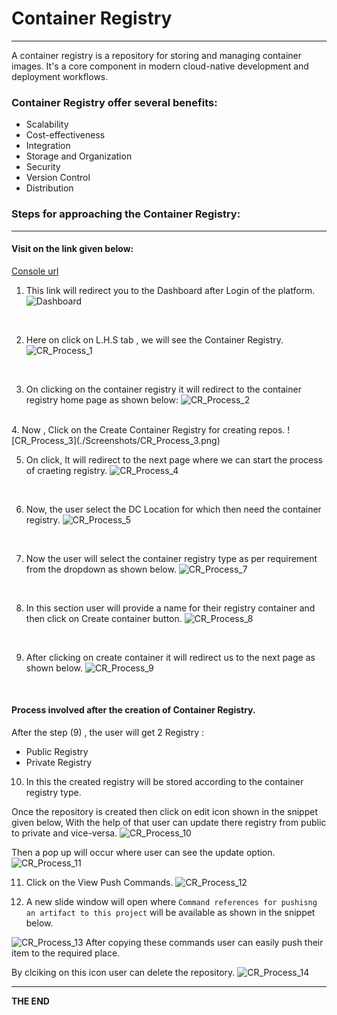 
# Container Registry
--- 
A container registry is a repository for storing and managing container images. It's a core component in modern cloud-native development and deployment workflows.


### Container Registry offer several benefits:
- Scalability
- Cost-effectiveness
- Integration
- Storage and Organization
- Security
- Version Control
- Distribution

### Steps for approaching the Container Registry:
---
#### Visit on the link given below:
>
[Console url](https://console.utho.com/)
1. This link will redirect you to the Dashboard after Login of the platform. 
![Dashboard](./Screenshots/Dashboard.png)
<br />

2. Here on click on L.H.S tab , we will see the Container Registry.
![CR_Process_1](./Screenshots/CR_Process_1.png)
<br />

3. On clicking on the container registry it will redirect to the container registry home page as shown below:
![CR_Process_2](./Screenshots/CR_Process_2.png)
<br />
4. Now , Click on the Create Container Registry for creating repos.
![CR_Process_3](./Screenshots/CR_Process_3.png)
<br />

5. On click, It will redirect to the next page where we can start the process of craeting registry.
![CR_Process_4](./Screenshots/CR_Process_4.png)
<br />

6. Now, the user select the DC Location for  which then need the container registry.
![CR_Process_5](./Screenshots/CR_Process_5.png)
 <br />

7. Now the user will select the container registry type as per requirement from the dropdown as shown below.
![CR_Process_7](./Screenshots/CR_Process_6.png) 
<br />

8. In this section user will provide a name for their registry container and then click on Create container button.
![CR_Process_8](./Screenshots/CR_Process_8.png)
<br />

9. After clicking on create container it will redirect us to the next page as shown below.
![CR_Process_9](./Screenshots/CR_Process_9.png)
<br />

#### Process involved after the creation of Container Registry.

 After the step (9) , the user will get 2 Registry :
 - Public Registry
 - Private Registry

10. In this the created registry will be stored according to the container registry type.

Once the repository is created then click on edit icon shown in the snippet given below, With the help of that user can update there registry from public to private and vice-versa.
![CR_Process_10](./Screenshots/CR_Process_10.png)

Then a pop up will occur where user can see the update option.
![CR_Process_11](./Screenshots/CR_Process_11.png)

11. Click on the View Push Commands.
![CR_Process_12](./Screenshots/CR_Process_12.png)

12. A new slide window will open where `Command references for pushisng an artifact to this project` will be available as shown in the snippet below.

 ![CR_Process_13](./Screenshots/CR_Process_13.png)
 After copying these commands user can easily push their item to the required place.

 By clciking on this icon user can delete the repository.
 ![CR_Process_14](./Screenshots/CR_Process_14.png)


 ---
**THE END**
